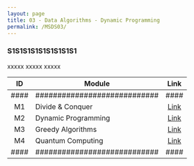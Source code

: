 ```yaml
---
layout: page
title: 03 - Data Algorithms - Dynamic Programming
permalink: /MSDS03/
---
```


<h3>S1S1S1S1S1S1S1S1S1</h3>

xxxxx xxxxx xxxxx

| ID | Module                     |Link|
|:--:|----------------------------|:--:|
|####|############################|####|
| M1 | Divide & Conquer           |[Link](/01-MSDS/MSDS03/M1/)|
| M2 | Dynamic Programming        |[Link](/01-MSDS/MSDS03/M2/)|
| M3 | Greedy Algorithms          |[Link](/01-MSDS/MSDS03/M3/)|
| M4 | Quantum Computing          |[Link](/01-MSDS/MSDS03/M4/)|
|####|############################|####|

